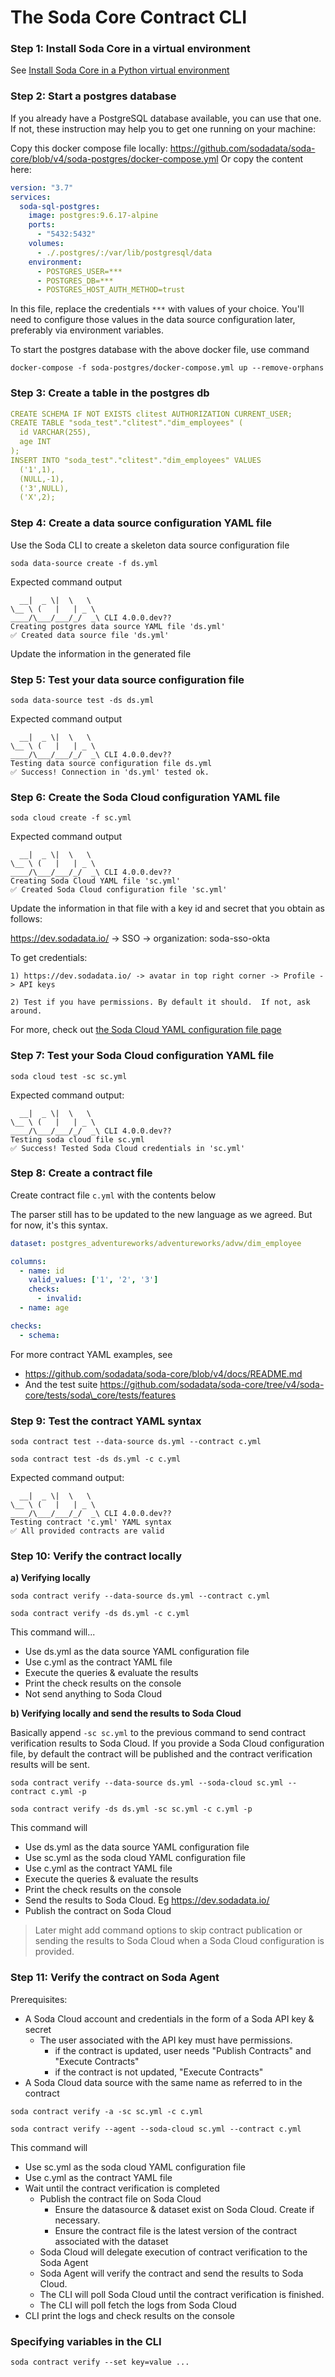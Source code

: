 # The Soda Core Contract CLI

### Step 1: Install Soda Core in a virtual environment

See [Install Soda Core in a Python virtual environment](./install.md)

### Step 2: Start a postgres database

If you already have a PostgreSQL database available, you can use that one.
If not, these instruction may help you to get one running on your machine:

Copy this docker compose file locally: https://github.com/sodadata/soda-core/blob/v4/soda-postgres/docker-compose.yml
Or copy the content here:

```yaml
version: "3.7"
services:
  soda-sql-postgres:
    image: postgres:9.6.17-alpine
    ports:
      - "5432:5432"
    volumes:
      - ./.postgres/:/var/lib/postgresql/data
    environment:
      - POSTGRES_USER=***
      - POSTGRES_DB=***
      - POSTGRES_HOST_AUTH_METHOD=trust
```

In this file, replace the credentials `***` with values of your choice.  You'll need to configure those
values in the data source configuration later, preferably via environment variables.

To start the postgres database with the above docker file, use command
```
docker-compose -f soda-postgres/docker-compose.yml up --remove-orphans
```

### Step 3: Create a table in the postgres db

```yaml
CREATE SCHEMA IF NOT EXISTS clitest AUTHORIZATION CURRENT_USER;
CREATE TABLE "soda_test"."clitest"."dim_employees" (
  id VARCHAR(255),
  age INT
);
INSERT INTO "soda_test"."clitest"."dim_employees" VALUES
  ('1',1),
  (NULL,-1),
  ('3',NULL),
  ('X',2);
```

### Step 4: Create a data source configuration YAML file

Use the Soda CLI to create a skeleton data source configuration file

`soda data-source create -f ds.yml`

Expected command output

```
  __|  _ \|  \   \
\__ \ (   |   | _ \
____/\___/___/_/  _\ CLI 4.0.0.dev??
Creating postgres data source YAML file 'ds.yml'
✅ Created data source file 'ds.yml'
```

Update the information in the generated file

### Step 5: Test your data source configuration file

`soda data-source test -ds ds.yml`

Expected command output

```
  __|  _ \|  \   \
\__ \ (   |   | _ \
____/\___/___/_/  _\ CLI 4.0.0.dev??
Testing data source configuration file ds.yml
✅ Success! Connection in 'ds.yml' tested ok.
```

### Step 6: Create the Soda Cloud configuration YAML file

`soda cloud create -f sc.yml`

Expected command output

```
  __|  _ \|  \   \
\__ \ (   |   | _ \
____/\___/___/_/  _\ CLI 4.0.0.dev??
Creating Soda Cloud YAML file 'sc.yml'
✅ Created Soda Cloud configuration file 'sc.yml'
```

Update the information in that file with a key id and secret that you obtain as follows:

https://dev.sodadata.io/ -> SSO -> organization: soda-sso-okta

To get credentials:

```
1) https://dev.sodadata.io/ -> avatar in top right corner -> Profile -> API keys

2) Test if you have permissions. By default it should.  If not, ask around.
```

For more, check out [the Soda Cloud YAML configuration file page](soda_cloud.md) 

### Step 7: Test your Soda Cloud configuration YAML file

`soda cloud test -sc sc.yml`

Expected command output:

```
  __|  _ \|  \   \
\__ \ (   |   | _ \
____/\___/___/_/  _\ CLI 4.0.0.dev??
Testing soda cloud file sc.yml
✅ Success! Tested Soda Cloud credentials in 'sc.yml'
```

### Step 8: Create a contract file

Create contract file `c.yml` with the contents below

The parser still has to be updated to the new language as we agreed. But for now, it's this syntax.

```yaml
dataset: postgres_adventureworks/adventureworks/advw/dim_employee

columns:
  - name: id
    valid_values: ['1', '2', '3']
    checks:
      - invalid:
  - name: age

checks:
  - schema:
```

For more contract YAML examples, see

* https://github.com/sodadata/soda-core/blob/v4/docs/README.md
* And the test suite https://github.com/sodadata/soda-core/tree/v4/soda-core/tests/soda\_core/tests/features

### Step 9: Test the contract YAML syntax

`soda contract test --data-source ds.yml --contract c.yml`

`soda contract test -ds ds.yml -c c.yml`

Expected command output:
```text
  __|  _ \|  \   \
\__ \ (   |   | _ \
____/\___/___/_/  _\ CLI 4.0.0.dev??
Testing contract 'c.yml' YAML syntax
✅ All provided contracts are valid
```

### Step 10: Verify the contract locally

**a) Verifying locally**

`soda contract verify --data-source ds.yml --contract c.yml`

`soda contract verify -ds ds.yml -c c.yml`

This command will...

* Use ds.yml as the data source YAML configuration file
* Use c.yml as the contract YAML file
* Execute the queries & evaluate the results
* Print the check results on the console
* Not send anything to Soda Cloud

**b) Verifying locally and send the results to Soda Cloud**

Basically append `-sc sc.yml` to the previous command to send contract verification results to Soda Cloud. If you provide a Soda Cloud configuration file, by default the contract will be published and the contract verification results will be sent.

`soda contract verify --data-source ds.yml --soda-cloud sc.yml --contract c.yml -p`

`soda contract verify -ds ds.yml -sc sc.yml -c c.yml -p`

This command will

* Use ds.yml as the data source YAML configuration file
* Use sc.yml as the soda cloud YAML configuration file
* Use c.yml as the contract YAML file
* Execute the queries & evaluate the results
* Print the check results on the console
* Send the results to Soda Cloud. Eg https://dev.sodadata.io/
* Publish the contract on Soda Cloud

> Later might add command options to skip contract publication or sending the results to Soda Cloud when a Soda Cloud configuration is provided.

### Step 11: Verify the contract on Soda Agent

Prerequisites:

* A Soda Cloud account and credentials in the form of a Soda API key & secret
  * The user associated with the API key must have permissions.
    * if the contract is updated, user needs "Publish Contracts" and "Execute Contracts"
    * if the contract is not updated, "Execute Contracts"
* A Soda Cloud data source with the same name as referred to in the contract

`soda contract verify -a -sc sc.yml -c c.yml`

`soda contract verify --agent --soda-cloud sc.yml --contract c.yml`

This command will

* Use sc.yml as the soda cloud YAML configuration file
* Use c.yml as the contract YAML file
* Wait until the contract verification is completed
  * Publish the contract file on Soda Cloud
    * Ensure the datasource & dataset exist on Soda Cloud. Create if necessary.
    * Ensure the contract file is the latest version of the contract associated with the dataset
  * Soda Cloud will delegate execution of contract verification to the Soda Agent
  * Soda Agent will verify the contract and send the results to Soda Cloud.
  * The CLI will poll Soda Cloud until the contract verification is finished.
  * The CLI will poll fetch the logs from Soda Cloud
* CLI print the logs and check results on the console

### Specifying variables in the CLI

`soda contract verify --set key=value ...`
